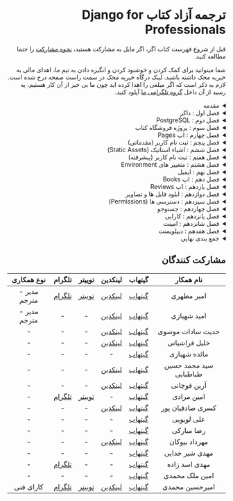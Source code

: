 <h1 dir="rtl"> ترجمه آزاد کتاب  Django for Professionals</h1>

<div dir="rtl">

قبل از شروع فهرست کتاب اگر، اگر مایل به مشارکت هستید، [نحوه مشارکت](https://github.com/mthri/dfp-persian/blob/main/CONTRIBUTING.md) را حتما مطالعه کنید.

شما میتوانید برای کمک کردن و خوشنود کردن و انگیزه دادن به تیم ما، اهدای مالی به خیریه محک داشته باشید.
لینک درگاه خیریه محک در سمت راست صفحه درج شده است. لازم به ذکر است که اگر مبلغی را اهدا کرده اید چون ما بی خبر از آن کار هستیم، یه رسید از آن داخل [گروه تلگرامی ما](https://t.me/dfp_farsi) آپلود کنید.
  
<details>
  <summary>مقدمه</summary>
  <br>
    
  - پیشنیاز ها  
  - ساختار کتاب
  - آرایش کتاب
  - ادیتور متن
  - نتیجه گیری
    
</details>
  
  
<details>
  <summary>فصل اول : داکر</summary>
  <br>

  - داکر چیست
  - تفاوت کانتینر ها و Virtual Environments
  - نصب داکر
  - Hello World با داکر
  - Hello World با جنگو
  - اپ pages
  - تصاویر و کانتینر ها و میزبانی داکر
  - گیت
  - جمع بندی

</details>

<details>
  <summary>فصل دوم : PostgreSQL</summary>
  <br>
  
  - شروع به کار
  - داکر 
  - حالت تفکیک شده (Detached Mode)
  - PostgreSQL
  - تنظیمات
  - Psycopg
  - دیتابیس تازه
  - گیت
  - جمع بندی
    
</details>

<details>
  <summary>فصل سوم : پروژه فروشگاه کتاب</summary>
  <br>
    
  - داکر
  - PostgreSQL
  - مدل کاربر شخصی سازی شده (Custom User Model)
  - فرم های کاربر شخصی سازی شده (Custom User Forms)
  - پنل ادمین کاربر شخصی سازی شده (Custom User Admin)
  - سوپریوزر (Superuser)
  - تست ها 
  - یونیت تست ها
  - گیت
  - جمع بندی
    
</details>

<details>
  <summary>فصل چهارم : اپ Pages</summary>
  <br>
    
  - تمپلیت ها
  - ٰViewها و URL ها
  - تست ها
  - تست کردن تمپلیت ها
  - تست کردن HTML
  - متد setUP
  - Resolve
  - گیت
  - جمع بندی
    
</details>
  
<details>
  <summary>فصل پنجم : ثبت نام کاربر (مقدماتی)</summary>
  <br>
    
  - اپ Auth
  - View ها و URL های اپ Auth
  - صفحه اصلی (Homepage)
  - سورس کد جنگو
  - لاگین کاربر
  - ریدارکت ها (Redirects)
  - لاگ اوت کاربر (Log Out)
  - ثبت نام کاربر
  - تست ها
  - setUpTestData()
  - گیت
  - جمع بندی
    
</details>
  
<details>
  <summary>فصل ششم : اشیاء استاتیک (Static Assets)</summary>
  <br>
  
  - اپ staticfiles 
  - STATIC_URL
  - STATICFILES_DIR
  - STATIC_ROOT
  - STATIC_FINDERS
  - پوشه استاتیک (Static directory)
  - تصاویر
  - جاوا اسکریپت
  - collectstatic
  - بوت استرپ (Bootstrap)
  - صفحه درباره ما (About Page)
  - کار باDjango Crispy Forms
  - تست ها 
  - گیت
  - حمع بندی
  
</details>
  
<details>
  <summary>فصل هفتم : ثبت نام کاربر (پیشرقته)</summary>
  <br>
  
  - django-allauth
  - AUTHENTICATION_BACKENDS
  - EMAIL_BACKEND
  - ACCOUNT_LOGOUT_REDIRECT
  - URL ها
  - تمپلیت ها
  -  ورود کاربر (Log in)
  - خروج کاربر (Log Out)
  - ثبت نام کاربر (Sign Up)
  - تنظیمات پنل ادمین
  - ورود کاربر فقط با ایمیل (Email Only Login)
  - تست ها
  - احراز هویت با شبکه های اجتماعی
  - گیت
  - جمع بندی
  
</details>
  
<details>
  <summary>فصل هشتم : متغییر های Environment</summary>
  <br>
  
  - environs[django]
  - SECRET_KEY
  - DEBUG و ALLOWED_HOSTS
  - DATABASES
  - گیت
  - جمع بندی
  
</details>
  
<details>
  <summary>فصل نهم : ایمیل</summary>
  <br>
  
  - تایید ایمیل شخصی سازی شده
  - صفحه تایید ایمیل
  - تغییر و بازنشانی رمز
  - سرویس ایمیل در جنگو
  - گیت
  - جمع بندی
  
</details>
  
<details>
  <summary>فصل دهم : اپ Books</summary>
  <br>
  
  - Model ها 
  - پنل ادمین
  - URL ها
  - View ها
  - تمپلیت ها
  - object_list
  - صفحه جداگانه برای هر کتاب
  - context_object_name
  - get_absolute_url
  - تفاوت Primary Keys با ID ها
  - تفاوت Slug ها با UUID ها
  - نوار پیمایش (Navbar)
  - تست ها
  - گیت
  - جمع بندی
    
</details>
  
<details>
  <summary>فصل یازدهم : اپ Reviews</summary>
  <br>
  
  - Foreign Key ها
  - مدل Review ها
  - تنظیم ادمین پنل
  - تمپلیت ها
  - تست ها
  - گیت
  - جمع بندی
  
</details>
  
<details>
  <summary>فصل دوازدهم : ابلود فایل ها و تصاویر</summary>
  <br>
  
  - فایل های رسانه ای (Media Files)
  - Model ها
  - تنظیم پنل ادمین
  - تمپلیت ها
  - قدم های فراتر
  - گیت
  - جمع بندی
  
</details>

<details>
  <summary>فصل سیزدهم : دسترسی ها (Permissions)</summary>
  <br>
  
  - فقط کاربر های وارد شده مجازند (Logged-In Users Only)
  - دسترسی ها
  - دسترسی های شخصی سازی شده (Custom Permissions)
  - دسترسی های کاربر
  - PermissionRequiredMixin
  - گروه ها و UserPassesTestMixin
  - تست ها
  - گیت
  - جمع بندی
    
</details>
  
<details>
  <summary>فصل چهاردهم : جستوجو</summary>
  <br>
  
  - صفحه نتایج جستوجو
  - فیلتر های مقدماتی (Basic Filtering)
  - اشیاء Q (Q Objects)
  - Form ها
  - Form جستوجو
  - گیت
  - جمع بندی
    
</details>
  
<details>
  <summary>فصل پانزدهم : کارایی</summary>
  <br>
  
  - django-debug-toolbar
  - آنالیز صفحه ها
  - select_related و prefetch_related
  - کشینگ (Caching)
  - ایندکس ها (Indexes)
  - django-extensions
  - فرانت اند و متعلقات آن
  - گیت
  - جمع بندی
    
</details>
  
<details>
  <summary>فصل شانزدهم : امینت</summary>
  <br>
  
  - مهندسی اجتماعی (Social Engineering)
  - آپدیت های جنگو
  - چک لیست های دیپلویمنت (Deployment Checklist)
  - docker-compose-prod.yml
  - DEBUG
  - پیش فرض ها (Defaults)
  - SECRET_KEY
  - امنیت وب
  - تزریق SQL (SQL injection)
  - تزریق اسکریپت از طریق وبگاه (ٓXSS)
  - جعل درخواست میان وبگاهی (CSRF)
  - مقابله با کلیک دزدی (Clickjacking Protection)
  - HTTPS/SSL
  - انتقال اکیدا ایمن HTTP (HSTS)
  - ایمن کردن کوکی ها 
  - ارتقا امنیت ادمین (Admin Hardening)
  - گیت
  - جمع بندی
    
</details>
  
  
<details>
  <summary>فصل هفدهم : دیپلویمنت</summary>
  <br>
  
  -  تفاوت PasS و IasS
  - WhiteNoise
  - فایل های رسانه ای (Media Files)
  - Gunicorn
  - Heroku
  - دیپلویمنت با داکر
  - heroku.yml
  - SECURE_PROXY_SSL_HEADER
  - لاگ های Heroku 
  - افزونه های Heroku
  - جمع بندی
  
</details>
  
<details>
  <summary>جمع بندی نهایی</summary>
  <br>
  
  - منابع یادگیری بیشتر
  - بازخورد ها
  
</details>

</div>
  
<h2 dir="rtl">
مشارکت کنندگان
</h2>

<div dir="rtl">
  
|نام همکار|گیتهاب|لینکدین|توییتر|تلگرام|نوع همکاری|
|:-:|:-:|:-:|:-:|:-:|:-:|
|امیر مطهری|[گیتهاب](https://github.com/mthri)|[لینکدین](https://www.linkedin.com/in/amir-motahari-963689138/)|[توییتر](https://twitter.com/a_mthri)|[تلگرام](https://t.me/a_motahari)|مدیر - مترجم|
|امید شهبازی|[گیتهاب](https://github.com/themaximalist)|[لینکدین](https://linkedin.com/in/omid-shahbazi-76635b21b)|-|-|مدیر - مترجم|
|حدیث سادات موسوی|[گیتهاب](https://github.com/cemusavi)|[لینکدین](https://linkedin.com/in/hadis-sadat-mousavi-178108219)|-|-|-|
|خلیل فراشیانی|[گیتهاب](https://github.com/khalil-farashiani)|[لینکدین](https://linkedin.com/in/khalil-farashiani-36393b21a)|-|-|-|
|مائده شهبازی|[گیتهاب](https://github.com/mashahabi15)|-|-|-|-|
|سید محمد حسین طباطبایی|[گیتهاب](https://github.com/smhtbtb)|[لینکدین](https://linkedin.com/in/mohammad-hosein-tabatabaei)|-|-|-|
|آرین فوچانی|[گیتهاب](https://github.com/arianghoochani)|[لینکدین](https://linkedin.com/in/arian-ghoochani-690980168)|-|-|-|
|امین مرادی|[گیتهاب](https://github.com/aminmoradim)|-|[توییتر](https://twitter.com/amin_moradim)|[تلگرام](https://t.me/amin_moradim)|-|
|کسری صادقیان پور|[گیتهاب](https://github.com/Kasra1377)|[لینکدین](https://linkedin.com/in/kasra-sadeghian-pour-87a928204)|-|-|-|
|علی لویویی|[گیتهاب](https://github.com/aliloloee)|-|-|-|-|
|رضا مبارکی|[گیتهاب](https://github.com/MrRezoo)|-|-|-|-|
|مهرداد بیوکان|[گیتهاب](https://github.com/mehrdadbn9)|[لینکدین](https://linkedin.com/in/mehrdad-biukian-naeini)|-|-|-|
|مهدی شیر خدایی|[گیتهاب](https://github.com/Mimshimzim)|-|-|-|-|
|مهدی اسد زاده|[گیتهاب](https://github.com/mahdi-asadzadeh)|-|-|[تلگرام](https://t.me/mahdi_asadzadeh)|-|
|امین ملک محمدی|[گیتهاب](https://github.com/Aminmalek)|-|-|-|-|
|امیرحسین محمدی|[گیتهاب](https://github.com/BlackIQ)|[لینکدین](https://linkedin.com/in/amirhosseinmohammadi)|[توییتر](https://twitter.com/GNU_Amir)|[تلگرام](https://t.me/BlackIQ)|کارای فنی|
  
</div>
